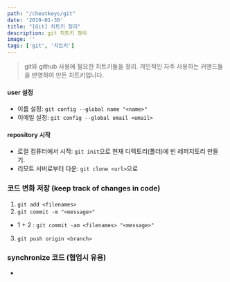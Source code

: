 ```yaml
---
path: "/cheatkeys/git"
date: '2019-01-30'
title: "[Git] 치트키 정리"
description: git 치트키 정리
image: ''
tags: ['git', '치트키']
---
```

> git와 github 사용에 필요한 치트키들을 정리.
> 개인적인 자주 사용하는 커맨드들을 반영하여 만든 치트키입니다.

#### user 설정
- 이름 설정: `git config --global name "<name>"`
- 이메일 설정: `git config --global email <email>`

#### repository 시작
- 로컬 컴퓨터에서 시작: `git init`으로 현재 디렉토리(폴더)에 빈 레퍼지토리 만들기.
- 리모트 서버로부터 다운: `git clone <url>`으로 

### 코드 변화 저장 (keep track of changes in code)
1. `git add <filenames>`
2. `git commit -m "<message>"`
- 1 + 2 : `git commit -am <filenames> "<message>"`
3. `git push origin <branch>`

### synchronize 코드 (협업시 유용)
- 
